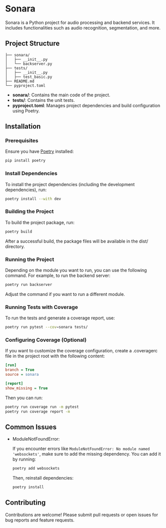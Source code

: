 # Sonara

Sonara is a Python project for audio processing and backend services. It includes functionalities such as audio recognition, segmentation, and more.

## Project Structure

```
├── sonara/
│   ├── __init__.py
│   └── backserver.py
├── tests/
│   ├── __init__.py
│   ├── test_basic.py
├── README.md
└── pyproject.toml
```
- **sonara/**: Contains the main code of the project.
- **tests/**: Contains the unit tests.
- **pyproject.toml**: Manages project dependencies and build configuration using Poetry.

## Installation

### Prerequisites

Ensure you have [Poetry](https://python-poetry.org/) installed:
```bash
pip install poetry
```

### Install Dependencies
To install the project dependencies (including the development dependencies), run:

```bash
poetry install --with dev
```

### Building the Project
To build the project package, run:
```bash
poetry build
```
After a successful build, the package files will be available in the dist/ directory.

### Running the Project
Depending on the module you want to run, you can use the following command. For example, to run the backend server:
```bash
poetry run backserver
```
Adjust the command if you want to run a different module.

### Running Tests with Coverage
To run the tests and generate a coverage report, use:
```bash
poetry run pytest --cov=sonara tests/
```

### Configuring Coverage (Optional)
If you want to customize the coverage configuration, create a .coveragerc file in the project root with the following content:
```ini
[run]
branch = True
source = sonara

[report]
show_missing = True
```
Then you can run:
```bash
poetry run coverage run -m pytest
poetry run coverage report -m
```

## Common Issues

- ModuleNotFoundError:

    If you encounter errors like `ModuleNotFoundError: No module named 'websockets'`, make sure to add the missing dependency. You can add it by running:

    ```bash
    poetry add websockets
    ```
    Then, reinstall dependencies:
    ```bash
    poetry install
    ```

## Contributing
Contributions are welcome! Please submit pull requests or open issues for bug reports and feature requests.